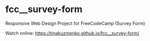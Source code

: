 # fcc__survey-form
Responsive Web Design Project for FreeCodeCamp (Survey Form)

Watch online:
https://tinakuzmenko.github.io/fcc__survey-form/
